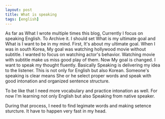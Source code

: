 ```yaml
---
layout: post
title: What is speaking
tags: [english]
---
```

As far as What I wrote multiple times this blog, Currently I focus on speaking English. To Archive it. I should set What is my ultimate goal and What is I want to be in my mind.
First, It's about my ultimate goal. When I was in south Korea, My goal was watching hollywood movie without subtitle. I wanted to focus on watching actor's behavior. Watching movie with subtitle make us miss good play of them.
Now My goal is changed. I want to speak my thought fluently. Basically Speaking is delivering my idea to the listener. This is not only for English but also Korean. Someone's speaking is clear means She or he select proper words and speak with good intonation and organized sentence structure.

To be like that I need more vocabulary and practice intonation as well. For now I'm learning not only English but also Speaking from native speaker.

During that process, I need to find legimate words and making setence sturcture. It have to happen very fast in my head.



